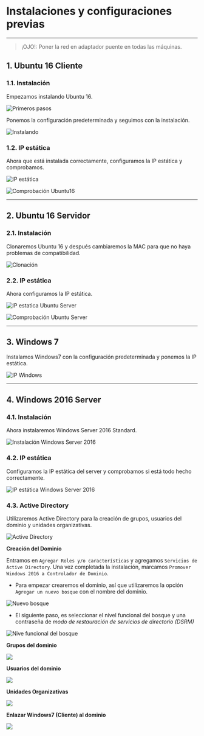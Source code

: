 
# Instalaciones y configuraciones previas

---

> ¡OJO!: Poner la red en adaptador puente en todas las máquinas.

## 1. Ubuntu 16 Cliente

### 1.1. Instalación

Empezamos instalando Ubuntu 16.

![Primeros pasos](./images/inicio.png)

Ponemos la configuración predeterminada y seguimos con la instalación.

![Instalando](./images/instalacion.png)

### 1.2. IP estática

Ahora que está instalada correctamente, configuramos la IP estática y comprobamos.

![IP estática](./images/ip-ubuntu-cliente.png)

![Comprobación Ubuntu16](./images/comp-u16.png)

---

## 2. Ubuntu 16 Servidor

### 2.1. Instalación

Clonaremos Ubuntu 16 y después cambiaremos la MAC para que no haya problemas de compatibilidad.

![Clonación](./images/clonacion.png)

### 2.2. IP estática

Ahora configuramos la IP estática.

![IP estatica Ubuntu Server](./images/ip-ubuntu-server.png)

![Comprobación Ubuntu Server](./images/comp-u16-server.png)

---

## 3. Windows 7

Instalamos Windows7 con la configuración predeterminada y ponemos la IP estática.

![IP Windows](./images/ip-windows7.png)

---

## 4. Windows 2016 Server

### 4.1. Instalación

Ahora instalaremos Windows Server 2016 Standard.

![Instalación Windows Server 2016](./images/inst-ws2016.png)

### 4.2. IP estática

Configuramos la IP estática del server y comprobamos si está todo hecho correctamente.

![IP estática Windows Server 2016](./images/ip-windows2016.png)

### 4.3. Active Directory

Utilizaremos Active Directory para la creación de grupos, usuarios del dominio y unidades organizativas.

![Active Directory](./images/active-directory.png)

**Creación del Dominio**

Entramos en `Agregar Roles y/o características` y agregamos `Servicios de Active Directory`.
Una vez completada la instalación, marcamos `Promover Windows 2016 a Controlador de Dominio`.

* Para empezar crearemos el dominio, así que utilizaremos la opción `Agregar un nuevo bosque` con el nombre del dominio.

![Nuevo bosque](./images/nuevo-bosque.png)

* El siguiente paso, es seleccionar el nivel funcional del bosque y una contraseña de *modo de restauración de servicios de directorio (DSRM)*

![Nive funcional del bosque](./images/nivel-funcional.png)

**Grupos del dominio**



![](./images/.png)

**Usuarios del dominio**



![](./images/.png)

**Unidades Organizativas**



![](./images/.png)

**Enlazar Windows7 (Cliente) al dominio**



![](./images/.png)
